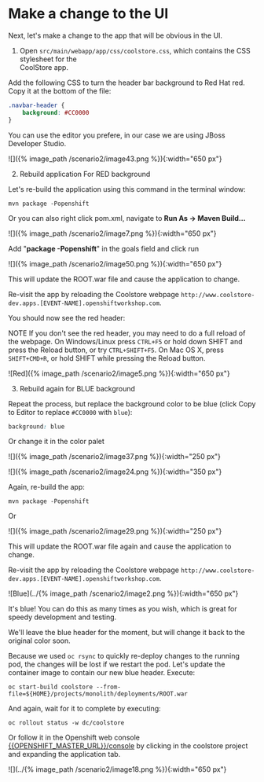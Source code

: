 # Make a change to the UI

Next, let's make a change to the app that will be obvious in the UI.  
  
1. Open `src/main/webapp/app/css/coolstore.css`, which contains the CSS stylesheet for the  
CoolStore app.  
  
Add the following CSS to turn the header bar background to Red Hat red. Copy it at the bottom of the file:

~~~css
.navbar-header {
    background: #CC0000
}
~~~

You can use the editor you prefere, in our case we are using JBoss Developer Studio.

![]({% image_path /scenario2/image43.png %}){:width="650 px"}

2. Rebuild application For RED background

Let's re-build the application using this command in the terminal window:

~~~shell
mvn package -Popenshift
~~~

Or you can also right click pom.xml, navigate to **Run As -&gt; Maven Build…**

![]({% image_path /scenario2/image7.png %}){:width="650 px"}

Add "**package -Popenshift**" in the goals field and click run

![]({% image_path /scenario2/image50.png %}){:width="650 px"}

This will update the ROOT.war file and cause the application to change.

Re-visit the app by reloading the Coolstore webpage `http://www.coolstore-dev.apps.[EVENT-NAME].openshiftworkshop.com`.

You should now see the red header:

NOTE If you don't see the red header, you may need to do a full reload of the webpage. On Windows/Linux press `CTRL+F5` or hold down SHIFT and press the Reload button, or try `CTRL+SHIFT+F5`. On Mac OS X, press `SHIFT+CMD+R`, or hold SHIFT while pressing the Reload button.

![Red]({% image_path /scenario2/image5.png %}){:width="650 px"}

3. Rebuild again for BLUE background

Repeat the process, but replace the background color to be blue \(click Copy to Editor to replace `#CC0000` with `blue`\):

~~~css
background: blue
~~~

Or change it in the color palet

![]({% image_path /scenario2/image37.png %}){:width="250 px"}

![]({% image_path /scenario2/image24.png %}){:width="350 px"}

Again, re-build the app:

~~~shell
mvn package -Popenshift
~~~

Or

![]({% image_path /scenario2/image29.png %}){:width="250 px"}

This will update the ROOT.war file again and cause the application to change.

Re-visit the app by reloading the Coolstore webpage `http://www.coolstore-dev.apps.[EVENT-NAME].openshiftworkshop.com`.

![Blue](../{% image_path /scenario2/image2.png %}){:width="650 px"}

It's blue! You can do this as many times as you wish, which is great for speedy development and testing.

We'll leave the blue header for the moment, but will change it back to the original color soon.

Because we used `oc rsync` to quickly re-deploy changes to the running pod, the changes will be lost if we restart the pod. Let's update the container image to contain our new blue header. Execute:

~~~shell
oc start-build coolstore --from-file=${HOME}/projects/monolith/deployments/ROOT.war
~~~

And again, wait for it to complete by executing:

~~~shell
oc rollout status -w dc/coolstore
~~~

Or follow it in the Openshift web console [{{OPENSHIFT_MASTER_URL}}/console](about:blank) by clicking in the coolstore project and expanding the application tab.

![](../{% image_path /scenario2/image18.png %}){:width="650 px"}

